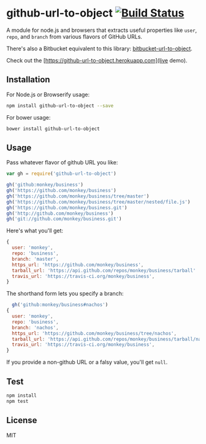 # github-url-to-object  [![Build Status](https://travis-ci.org/zeke/github-url-to-object.png?branch=master)](https://travis-ci.org/zeke/github-url-to-object)

A module for node.js and browsers that extracts useful properties like `user`,
`repo`, and `branch` from various flavors of GitHub URLs.

There's also a Bitbucket equivalent to this library: [bitbucket-url-to-object](https://github.com/zeke/bitbucket-url-to-object).

Check out the [https://github-url-to-object.herokuapp.com](live demo).

## Installation

For Node.js or Browserify usage:

```sh
npm install github-url-to-object --save
```

For bower usage:

```sh
bower install github-url-to-object
```

## Usage

Pass whatever flavor of github URL you like:

```js
var gh = require('github-url-to-object')

gh('github:monkey/business')
gh('https://github.com/monkey/business')
gh('https://github.com/monkey/business/tree/master')
gh('https://github.com/monkey/business/tree/master/nested/file.js')
gh('https://github.com/monkey/business.git')
gh('http://github.com/monkey/business')
gh('git://github.com/monkey/business.git')
```

Here's what you'll get:

```js
{
  user: 'monkey',
  repo: 'business',
  branch: 'master',
  https_url: 'https://github.com/monkey/business',
  tarball_url: 'https://api.github.com/repos/monkey/business/tarball'
  travis_url: 'https://travis-ci.org/monkey/business',
}
```

The shorthand form lets you specify a branch:

```js
  gh('github:monkey/business#nachos')
{
  user: 'monkey',
  repo: 'business',
  branch: 'nachos',
  https_url: 'https://github.com/monkey/business/tree/nachos',
  tarball_url: 'https://api.github.com/repos/monkey/business/tarball/nachos'
  travis_url: 'https://travis-ci.org/monkey/business',
}
```

If you provide a non-github URL or a falsy value, you'll get `null`.

## Test

```sh
npm install
npm test
```

## License

MIT
